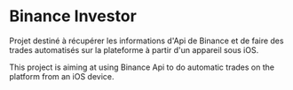 # Binance Investor

Projet destiné à récupérer les informations d'Api de Binance et de faire des trades automatisés sur la plateforme à partir d'un appareil sous iOS.

This project is aiming at using Binance Api to do automatic trades on the platform from an iOS device.

